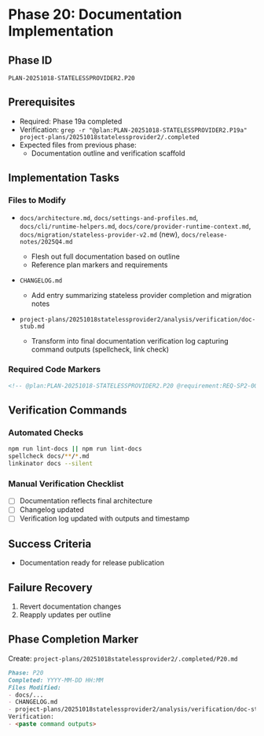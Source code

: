 # Phase 20: Documentation Implementation

## Phase ID

`PLAN-20251018-STATELESSPROVIDER2.P20`

## Prerequisites

- Required: Phase 19a completed
- Verification: `grep -r "@plan:PLAN-20251018-STATELESSPROVIDER2.P19a" project-plans/20251018statelessprovider2/.completed`
- Expected files from previous phase:
  - Documentation outline and verification scaffold

## Implementation Tasks

### Files to Modify

- `docs/architecture.md`, `docs/settings-and-profiles.md`, `docs/cli/runtime-helpers.md`, `docs/core/provider-runtime-context.md`, `docs/migration/stateless-provider-v2.md` (new), `docs/release-notes/2025Q4.md`
  - Flesh out full documentation based on outline
  - Reference plan markers and requirements

- `CHANGELOG.md`
  - Add entry summarizing stateless provider completion and migration notes

- `project-plans/20251018statelessprovider2/analysis/verification/doc-stub.md`
  - Transform into final documentation verification log capturing command outputs (spellcheck, link check)

### Required Code Markers

```markdown
<!-- @plan:PLAN-20251018-STATELESSPROVIDER2.P20 @requirement:REQ-SP2-005 -->
```

## Verification Commands

### Automated Checks

```bash
npm run lint-docs || npm run lint-docs
spellcheck docs/**/*.md
linkinator docs --silent
```

### Manual Verification Checklist

- [ ] Documentation reflects final architecture
- [ ] Changelog updated
- [ ] Verification log updated with outputs and timestamp

## Success Criteria

- Documentation ready for release publication

## Failure Recovery

1. Revert documentation changes
2. Reapply updates per outline

## Phase Completion Marker

Create: `project-plans/20251018statelessprovider2/.completed/P20.md`

```markdown
Phase: P20
Completed: YYYY-MM-DD HH:MM
Files Modified:
- docs/...
- CHANGELOG.md
- project-plans/20251018statelessprovider2/analysis/verification/doc-stub.md
Verification:
- <paste command outputs>
```
